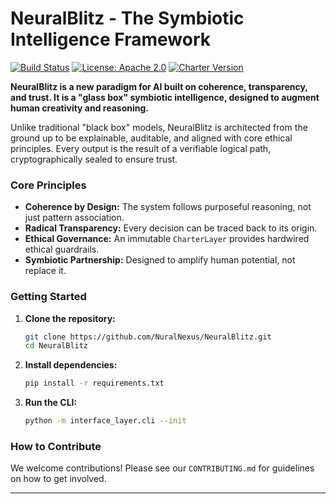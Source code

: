 # NeuralBlitz - The Symbiotic Intelligence Framework 
[![Build Status](https://img.shields.io/badge/build-passing-brightgreen)](https://github.com/NuralNexus/NeuralBlitz/actions)
[![License: Apache 2.0](https://img.shields.io/badge/License-Apache%202.0-blue.svg)](https://opensource.org/licenses/Apache-2.0)
[![Charter Version](https://img.shields.io/badge/Charter-v4.0-blueviolet)](/scriptorium/governance/CharterLayer.md)

**NeuralBlitz is a new paradigm for AI built on coherence, transparency, and trust. It is a "glass box" symbiotic intelligence, designed to augment human creativity and reasoning.**

Unlike traditional "black box" models, NeuralBlitz is architected from the ground up to be explainable, auditable, and aligned with core ethical principles. Every output is the result of a verifiable logical path, cryptographically sealed to ensure trust.

### Core Principles

*   **Coherence by Design:** The system follows purposeful reasoning, not just pattern association.
*   **Radical Transparency:** Every decision can be traced back to its origin.
*   **Ethical Governance:** An immutable `CharterLayer` provides hardwired ethical guardrails.
*   **Symbiotic Partnership:** Designed to amplify human potential, not replace it.

### Getting Started

1.  **Clone the repository:**
    ```bash
    git clone https://github.com/NuralNexus/NeuralBlitz.git
    cd NeuralBlitz
    ```
2.  **Install dependencies:**
    ```bash
    pip install -r requirements.txt
    ```
3.  **Run the CLI:**
    ```bash
    python -m interface_layer.cli --init
    ```

### How to Contribute

We welcome contributions! Please see our `CONTRIBUTING.md` for guidelines on how to get involved.

---

